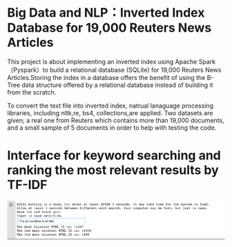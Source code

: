# Big Data and NLP：Inverted Index Database for 19,000 Reuters News Articles

This project is about implementing an inverted index using Apache Spark（Pyspark）to build a relational database (SQLite) for 19,000 Reuters News Articles.Storing the index in a database offers the benefit of  using the B-Tree data structure offered by a relational database instead of building it from  the scratch.  

To convert the text file into inverted index, natrual lanaguage processing libraries, including nltk,re, bs4, collections,are applied. Two datasets are given; a real one from Reuters which contains more than 19,000  documents, and a small sample of 5 documents in order to help with testing the code. 

# Interface for keyword searching and ranking the most relevant results by TF-IDF
![Database Query Result](https://github.com/JennyYu2017/Big-Data-and-NLP-Inverted-Index-Database-for-19-000-Reuters-News-Articles/blob/master/Database%20query%20result.png)



